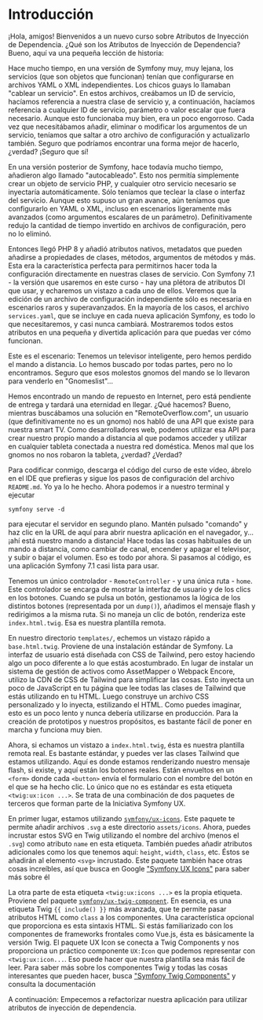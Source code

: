 # Introducción

¡Hola, amigos! Bienvenidos a un nuevo curso sobre Atributos de Inyección de Dependencia. ¿Qué son los Atributos de Inyección de Dependencia? Bueno, aquí va una pequeña lección de historia:

Hace mucho tiempo, en una versión de Symfony muy, muy lejana, los servicios (que son objetos que funcionan) tenían que configurarse en archivos YAML o XML independientes. Los chicos guays lo llamaban "cablear un servicio". En estos archivos, creábamos un ID de servicio, hacíamos referencia a nuestra clase de servicio y, a continuación, hacíamos referencia a cualquier ID de servicio, parámetro o valor escalar que fuera necesario. Aunque esto funcionaba muy bien, era un poco engorroso. Cada vez que necesitábamos añadir, eliminar o modificar los argumentos de un servicio, teníamos que saltar a otro archivo de configuración y actualizarlo también. Seguro que podríamos encontrar una forma mejor de hacerlo, ¿verdad? ¡Seguro que sí!

En una versión posterior de Symfony, hace todavía mucho tiempo, añadieron algo llamado "autocableado". Esto nos permitía simplemente crear un objeto de servicio PHP, y cualquier otro servicio necesario se inyectaría automáticamente. Sólo teníamos que teclear la clase o interfaz del servicio. Aunque esto supuso un gran avance, aún teníamos que configurarlo en YAML o XML, incluso en escenarios ligeramente más avanzados (como argumentos escalares de un parámetro). Definitivamente redujo la cantidad de tiempo invertido en archivos de configuración, pero no lo eliminó.

Entonces llegó PHP 8 y añadió atributos nativos, metadatos que pueden añadirse a propiedades de clases, métodos, argumentos de métodos y más. Esta era la característica perfecta para permitirnos hacer toda la configuración directamente en nuestras clases de servicio. Con Symfony 7.1 - la versión que usaremos en este curso - hay una plétora de atributos DI que usar, y echaremos un vistazo a cada uno de ellos. Veremos que la edición de un archivo de configuración independiente sólo es necesaria en escenarios raros y superavanzados. En la mayoría de los casos, el archivo `services.yaml`, que se incluye en cada nueva aplicación Symfony, es todo lo que necesitaremos, y casi nunca cambiará. Mostraremos todos estos atributos en una pequeña y divertida aplicación para que puedas ver cómo funcionan.

Este es el escenario: Tenemos un televisor inteligente, pero hemos perdido el mando a distancia. Lo hemos buscado por todas partes, pero no lo encontramos. Seguro que esos molestos gnomos del mando se lo llevaron para venderlo en "Gnomeslist"...

Hemos encontrado un mando de repuesto en Internet, pero está pendiente de entrega y tardará una eternidad en llegar. ¿Qué hacemos? Bueno, mientras buscábamos una solución en "RemoteOverflow.com", un usuario (que definitivamente no es un gnomo) nos habló de una API que existe para nuestra smart TV. Como desarrolladores web, podemos utilizar esa API para crear nuestro propio mando a distancia al que podamos acceder y utilizar en cualquier tableta conectada a nuestra red doméstica. Menos mal que los gnomos no nos robaron la tableta, ¿verdad? ¿Verdad?

Para codificar conmigo, descarga el código del curso de este vídeo, ábrelo en el IDE que prefieras y sigue los pasos de configuración del archivo `README.md`. Yo ya lo he hecho. Ahora podemos ir a nuestro terminal y ejecutar

```terminal
symfony serve -d
```

para ejecutar el servidor en segundo plano. Mantén pulsado "comando" y haz clic en la URL de aquí para abrir nuestra aplicación en el navegador, y... ¡ahí está nuestro mando a distancia! Hace todas las cosas habituales de un mando a distancia, como cambiar de canal, encender y apagar el televisor, y subir o bajar el volumen. Eso es todo por ahora. Si pasamos al código, es una aplicación Symfony 7.1 casi lista para usar.

Tenemos un único controlador - `RemoteController` - y una única ruta - `home`. Este controlador se encarga de mostrar la interfaz de usuario y de los clics en los botones. Cuando se pulsa un botón, gestionamos la lógica de los distintos botones (representada por un `dump()`), añadimos el mensaje flash y redirigimos a la misma ruta. Si no maneja un clic de botón, renderiza este `index.html.twig`. Esa es nuestra plantilla remota.

En nuestro directorio `templates/`, echemos un vistazo rápido a `base.html.twig`. Proviene de una instalación estándar de Symfony. La interfaz de usuario está diseñada con CSS de Tailwind, pero estoy haciendo algo un poco diferente a lo que estás acostumbrado. En lugar de instalar un sistema de gestión de activos como AssetMapper o Webpack Encore, utilizo la CDN de CSS de Tailwind para simplificar las cosas. Esto inyecta un poco de JavaScript en tu página que lee todas las clases de Tailwind que estás utilizando en tu HTML. Luego construye un archivo CSS personalizado y lo inyecta, estilizando el HTML. Como puedes imaginar, esto es un poco lento y nunca debería utilizarse en producción. Para la creación de prototipos y nuestros propósitos, es bastante fácil de poner en marcha y funciona muy bien.

Ahora, si echamos un vistazo a `index.html.twig`, ésta es nuestra plantilla remota real. Es bastante estándar, y puedes ver las clases Tailwind que estamos utilizando. Aquí es donde estamos renderizando nuestro mensaje flash, si existe, y aquí están los botones reales. Están envueltos en un `<form>` donde cada `<button>` envía el formulario con el nombre del botón en el que se ha hecho clic. Lo único que no es estándar es esta etiqueta `<twig:ux:icon ...>`. Se trata de una combinación de dos paquetes de terceros que forman parte de la Iniciativa Symfony UX.

En primer lugar, estamos utilizando [`symfony/ux-icons`](https://symfony.com/bundles/ux-icons/current/index.html). Este paquete te permite añadir archivos `.svg` a este directorio `assets/icons`. Ahora, puedes incrustar estos SVG en Twig utilizando el nombre del archivo (menos el `.svg`) como atributo `name` en esta etiqueta. También puedes añadir atributos adicionales como los que tenemos aquí: `height`, `width`, `class`, etc. Éstos se añadirán al elemento `<svg>` incrustado. Este paquete también hace otras cosas increíbles, así que busca en Google ["Symfony UX Icons"](https://symfony.com/bundles/ux-icons/current/index.html) para saber más sobre él

La otra parte de esta etiqueta `<twig:ux:icons ...>` es la propia etiqueta. Proviene del paquete [`symfony/ux-twig-component`](https://symfony.com/bundles/ux-twig-component/current/index.html). En esencia, es una etiqueta Twig `{{ include() }}` más avanzada, que te permite pasar atributos HTML como `class` a los componentes. Una característica opcional que proporciona es esta sintaxis HTML. Si estás familiarizado con los componentes de frameworks frontales como Vue.js, ésta es básicamente la versión Twig. El paquete UX Icon se conecta a Twig Components y nos proporciona un práctico componente `UX:Icon` que podemos representar con `<twig:ux:icon...`. Eso puede hacer que nuestra plantilla sea más fácil de leer. Para saber más sobre los componentes Twig y todas las cosas interesantes que pueden hacer, busca ["Symfony Twig Components"](https://symfony.com/bundles/ux-twig-component/current/index.html) y consulta la documentación

A continuación: Empecemos a refactorizar nuestra aplicación para utilizar atributos de inyección de dependencia.
